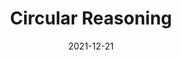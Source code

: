 ---
weight: 1
images:
- https://live.staticflickr.com/65535/53334363277_8baa3ea08d_b_d.jpg
multipleColumn: true
title: Circular Reasoning
date: 2021-12-21
tags:
- archive # all posts
- work
- genart
---